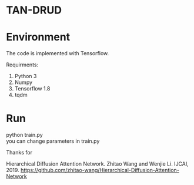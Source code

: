 # TAN-DRUD
# Environment
The code is implemented with Tensorflow. 

Requirments:
1. Python 3
2. Numpy
3. Tensorflow 1.8
4. tqdm

# Run
python train.py  
you can change parameters in train.py

Thanks for

Hierarchical Diffusion Attention Network. Zhitao Wang and Wenjie Li. IJCAI, 2019.
https://github.com/zhitao-wang/Hierarchical-Diffusion-Attention-Network
